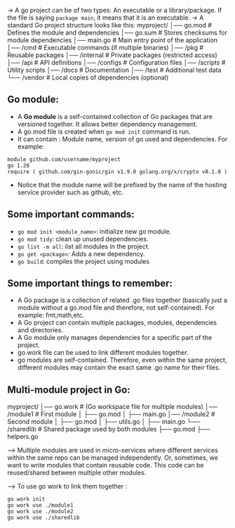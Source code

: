 -> A go project can be of two types: An executable or a library/package. If the file is saying `package main`, it means that it is an executable.
-> A standard Go project structure looks like this: 
myproject/
│── go.mod          # Defines the module and dependencies
│── go.sum          # Stores checksums for module dependencies
│── main.go         # Main entry point of the application
│── /cmd            # Executable commands (if multiple binaries)
│── /pkg            # Reusable packages
│── /internal       # Private packages (restricted access)
│── /api            # API definitions
│── /configs        # Configuration files
│── /scripts        # Utility scripts
│── /docs           # Documentation
│── /test           # Additional test data
└── /vendor         # Local copies of dependencies (optional)

## Go module:
- A **Go module** is a self-contained collection of Go packages that are versioned together. It allows better dependency management.
- A go.mod file is created when `go mod init` command is run.
- It can contain : Module name, version of go used and dependencies. For example:
```
module github.com/username/myproject
go 1.20 
require ( github.com/gin-gonic/gin v1.9.0 golang.org/x/crypto v0.1.0 )
```
- Notice that the module name will be prefixed by the name of the hosting service provider such as github, etc.
## Some important commands:
- `go mod init <module_name>`: initialize new go module.
- `go mod tidy`: clean up unused dependencies.
- `go list -m all`: list all modules in the project.
- `go get <package>`: Adds a new dependency.
- `go build`: compiles the project using modules
## Some important things to remember:
- A Go package is a collection of related .go files together (basically just a module without a go.mod file and therefore, not self-contained). For example: fmt,math,etc.
- A Go project can contain multiple packages, modules, dependencies and directories.
- A Go module only manages dependencies for a specific part of the project.
- go.work file can be used to link different modules together.
- go modules are self-contained. Therefore, even within the same project, different modules may contain the exact same .go name for their files.
## Multi-module project in Go:

myproject/
│── go.work         # (Go workspace file for multiple modules)
│── /module1        # First module
│   ├── go.mod
│   ├── main.go
│── /module2        # Second module
│   ├── go.mod
│   ├── utils.go
│   ├── main.go
└── /sharedlib      # Shared package used by both modules
    ├── go.mod
    ├── helpers.go

--> Multiple modules are used in micro-services where different services within the same repo can be managed independently.
Or, sometimes, we want to write modules that contain reusable code. This code can be reused/shared between multiple other modules.

--> To use go work to link them together :
```
go work init 
go work use ./module1 
go work use ./module2 
go work use ./sharedlib
```
